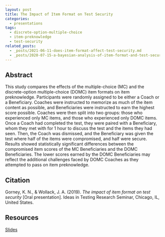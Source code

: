 ```yaml
---
layout: post
title: The Impact of Item Format on Test Security
categories:
  - presentations
tags:
  - discrete-option-multiple-choice
  - item-preknowledge
  - test-security
related_posts:
  - _posts/2021-06-11-does-item-format-affect-test-security.md
  - _posts/2020-07-15-a-bayesian-analysis-of-item-format-and-test-security.md
---
```


## Abstract
This study compares the effects of the multiple-choice (MC) and the discrete-option multiple-choice (DOMC) item formats on item preknowledge. Participants were randomly assigned to be either a Coach or a Beneficiary. Coaches were instructed to memorize as much of the item content as possible, and Beneficiaries were instructed to earn the highest score possible. Coaches were then split into two groups: those who experienced only MC items, and those who experienced only DOMC items. Once a Coach had completed the test, they were paired with a Beneficiary, whom they met with for 1 hour to discuss the test and the items they had seen. Then, the Coach was dismissed, and the Beneficiary was given the test where half of the items were compromised, and half were secure. Results showed statistically significant differences between the compromised item scores of the MC Beneficiaries and the DOMC Beneficiaries. The lower scores earned by the DOMC Beneficiaries may reflect the additional challenges faced by DOMC Coaches as they attempted to pass on item preknowledge.

## Citation
Gorney, K. N., & Wollack, J. A. (2019). *The impact of item format on test security* [Oral presentation]. Ideas in Testing Research Seminar, Chicago, IL, United States.

## Resources
<a href="/assets/files/the-impact-of-item-format-on-test-security/ideas-in-testing-2019-slides.pdf" target="_blank">Slides</a>
